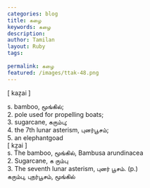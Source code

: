 ```yaml
---
categories: blog
title: கழை
keywords: கழை
description: 
author: Tamilan
layout: Ruby
tags: 
 
permalink: கழை
featured: /images/ttak-48.png
---
```

  
[ kaẕai ]  
  
s. bamboo, மூங்கில்;  
2. pole used for propelling boats;  
3. sugarcane, கரும்பு;  
4. the 7th lunar asterism, புனர்பூசம்;  
5. an elephantgoad  
[ kẕai ]  
s. The bamboo, மூங்கில், Bambusa arundinacea  
2. Sugarcane, க ரும்பு  
3. The seventh lunar asterism, புனர் பூசம். (p.)  
கரும்பு, புநர்பூசம், மூங்கில்
